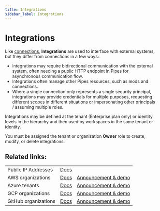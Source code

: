 ```yaml
---
title: Integrations
sidebar_label: Integrations
---
```


# Integrations

Like [connections](/pipes/docs/workspaces/connections), **Integrations** are used to interface with external systems, but they differ from connections in a few ways:

- Integrations may require bidirectional communication with the external system, often needing a public HTTP endpoint in Pipes for asynchronous communication flow.
- Integrations often manage other Pipes resources, such as mods and connections.
- Where a single connection only represents a single security principal, integrations may provide credentials for multiple purposes, requesting different scopes in different situations or impersonating other principals / assuming multiple roles.

Integrations may be defined at the tenant (Enterprise plan only) or identity levels in the hierarchy and then used by workspaces in the same tenant or identity.

You must be assigned the tenant or organization **Owner** role to create, modify, or delete integrations.

## Related links:
|        |               |               |
| ------ | ------------- | ------------- |
| Public IP Addresses | [Docs](https://turbot.com/pipes/docs/integrations/public-ip) | |
| AWS organizations | [Docs](https://turbot.com/pipes/docs/integrations/aws) | [Announcement & demo](https://turbot.com/pipes/blog/2024/07/aws-org-sync) |
| Azure tenants | [Docs](https://turbot.com/pipes/docs/integrations/azure) | [Announcement & demo](https://turbot.com/pipes/blog/2024/07/azure-tenant-sync) |
| GCP organizations | [Docs](https://turbot.com/pipes/docs/integrations/gcp) | [Announcement & demo](https://turbot.com/pipes/blog/2024/07/gcp-org-sync) |
| GitHub organizations | [Docs](https://turbot.com/pipes/docs/integrations/github) | [Announcement & demo](https://turbot.com/pipes/blog/2024/05/github-custom-mods) |